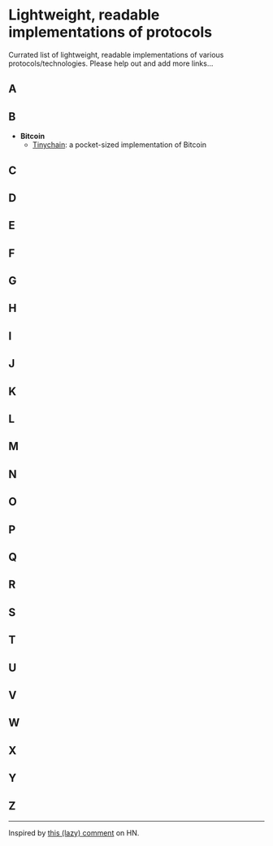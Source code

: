 # Lightweight, readable implementations of protocols

Currated list of lightweight, readable implementations of various protocols/technologies. Please help out and add more links...

## A

## B
- **Bitcoin** 
  - [Tinychain](https://github.com/jamesob/tinychain): a pocket-sized implementation of Bitcoin

## C

## D

## E

## F

## G

## H

## I

## J

## K

## L

## M

## N

## O

## P

## Q

## R

## S

## T

## U

## V

## W

## X

## Y

## Z

----

Inspired by [this (lazy) comment](https://news.ycombinator.com/item?id=14953648) on HN.

